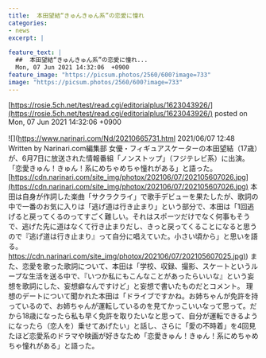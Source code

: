 ```yaml
---
title:  本田望結“きゅんきゅん系”の恋愛に憧れ  
categories:
- news
excerpt: |
  
feature_text: |
  ##  本田望結“きゅんきゅん系”の恋愛に憧れ...
  Mon, 07 Jun 2021 14:32:06  +0900
feature_image: "https://picsum.photos/2560/600?image=733"
image: "https://picsum.photos/2560/600?image=733"
---
```


[https://rosie.5ch.net/test/read.cgi/editorialplus/1623043926/](https://rosie.5ch.net/test/read.cgi/editorialplus/1623043926/)
posted on Mon, 07 Jun 2021 14:32:06  +0900

<!--more-->

![](https://www.narinari.com/Nd/20210665731.html 2021/06/07 12:48　Written by Narinari.com編集部 女優・フィギュアスケーターの本田望結（17歳）が、6月7日に放送された情報番組「ノンストップ」（フジテレビ系）に出演。「恋愛きゅん！きゅん！系にめちゃめちゃ憧れがある」と語った。 [https://cdn.narinari.com/site_img/photox/202106/07/202105607026.jpg](https://cdn.narinari.com/site_img/photox/202106/07/202105607026.jpg) 本田は自身が作詞した楽曲「サクラクライ」で歌手デビューを果たしたが、歌詞の中で一番のお気に入りは「逃げ道は行き止まり」という部分で、本田は「1回逃げると戻ってくるのってすごく難しい。それはスポーツだけでなく何事もそうで、逃げた先に道はなくて行き止まりだし、きっと戻ってくることになると思うので『逃げ道は行き止まり』って自分に唱えていた。小さい頃から」と思いを語る。 [https://cdn.narinari.com/site_img/photox/202106/07/202105607025.jpg)](https://cdn.narinari.com/site_img/photox/202106/07/202105607025.jpg)) また、恋愛を歌った歌詞について、本田は「学校、収録、撮影、スケートというループな生活を送る中で、『いつか私にもこんなことがあったらいいな』という妄想を歌詞にした、妄想癖なんですけど」と妄想で書いたものだとコメント。 理想のデートについて聞かれた本田は「ドライブですかね。お姉ちゃんが免許を持っているので、お姉ちゃんが運転しているのを見てかっこいいなって思って。だから18歳になったら私も早く免許を取りたいなと思って、自分が運転できるようになったら（恋人を）乗せてあげたい」と話し、さらに「愛の不時着」を4回見たほど恋愛系のドラマや映画が好きなため「恋愛きゅん！きゅん！系にめちゃめちゃ憧れがある」と語った。
